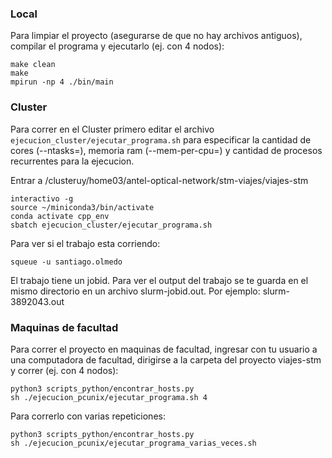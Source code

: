 ### Local

Para limpiar el proyecto (asegurarse de que no hay archivos antiguos), compilar el programa y ejecutarlo (ej. con 4 nodos):

```
make clean
make
mpirun -np 4 ./bin/main
```

### Cluster

Para correr en el Cluster primero editar el archivo `ejecucion_cluster/ejecutar_programa.sh` para especificar la cantidad de cores (--ntasks=), memoria ram (--mem-per-cpu=) y cantidad de procesos recurrentes para la ejecucion.

Entrar a /clusteruy/home03/antel-optical-network/stm-viajes/viajes-stm

```
interactivo -g
source ~/miniconda3/bin/activate
conda activate cpp_env
sbatch ejecucion_cluster/ejecutar_programa.sh
```

Para ver si el trabajo esta corriendo:

```
squeue -u santiago.olmedo
```

El trabajo tiene un jobid. Para ver el output del trabajo se te guarda en el mismo directorio en un archivo slurm-jobid.out. Por ejemplo: slurm-3892043.out

### Maquinas de facultad

Para correr el proyecto en maquinas de facultad, ingresar con tu usuario a una computadora de facultad, dirigirse a la carpeta del proyecto viajes-stm y correr (ej. con 4 nodos):

```
python3 scripts_python/encontrar_hosts.py
sh ./ejecucion_pcunix/ejecutar_programa.sh 4
```

Para correrlo con varias repeticiones:

```
python3 scripts_python/encontrar_hosts.py
sh ./ejecucion_pcunix/ejecutar_programa_varias_veces.sh
```

